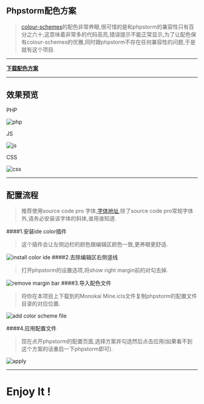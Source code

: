 **Phpstorm配色方案**
----------------

> [colour-schemes](https://github.com/daylerees/colour-schemes)的配色非常养眼,很可惜的是和phpstorm的兼容性只有百分之六十,这意味着非常多的代码高亮,错误提示不能正常显示,为了让配色保有colour-schemes的优雅,同时跟phpstorm不存在任何兼容性的问题,于是就有这个项目.


----------

**[下载配色方案](https://raw.githubusercontent.com/vanntian/PhpstormColorScheme/master/Monokai%20Perfect.icls)**

----------

**效果预览**
--------

PHP

![php](https://raw.githubusercontent.com/vanntian/PhpstormColorScheme/master/php.PNG)

JS

![js](https://raw.githubusercontent.com/vanntian/PhpstormColorScheme/master/js.PNG)

CSS

![css](https://raw.githubusercontent.com/vanntian/PhpstormColorScheme/master/css.PNG)


----------


**配置流程**
--------

> 推荐使用source code pro 字体,[字体地址](https://github.com/adobe-fonts/source-code-pro),除了source code pro常规字体外,请务必安装该字体的斜体,谁用谁知道.

####1.安装ide color插件

> 这个插件会让左侧边栏的颜色跟编辑区颜色一致,更养眼更舒适.

![install color ide](https://raw.githubusercontent.com/vanntian/PhpstormColorScheme/master/installcoloride.PNG)
####2.去除编辑区右侧竖线

> 打开phpstorm的设置选项,将show right margin前的对勾去掉.

![remove margin bar](https://raw.githubusercontent.com/vanntian/PhpstormColorScheme/master/removemarginbar.PNG)
####3.导入配色文件

> 将你在本项目上下载到的Monokai Mine.icls文件复制phpstorm的配置文件目录的对应位置.

![add color scheme file](https://raw.githubusercontent.com/vanntian/PhpstormColorScheme/master/targetplace.PNG)

####4.应用配置文件

> 现在点开phpstorm的配置页面,选择方案并勾选然后点击应用(如果看不到这个方案的话重启一下phpstorm即可).

![apply](https://raw.githubusercontent.com/vanntian/PhpstormColorScheme/master/apply.PNG)


----------

**Enjoy It !**
==============

